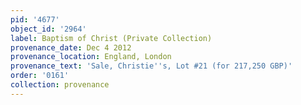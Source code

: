 ```yaml
---
pid: '4677'
object_id: '2964'
label: Baptism of Christ (Private Collection)
provenance_date: Dec 4 2012
provenance_location: England, London
provenance_text: 'Sale, Christie''s, Lot #21 (for 217,250 GBP)'
order: '0161'
collection: provenance
---
```

